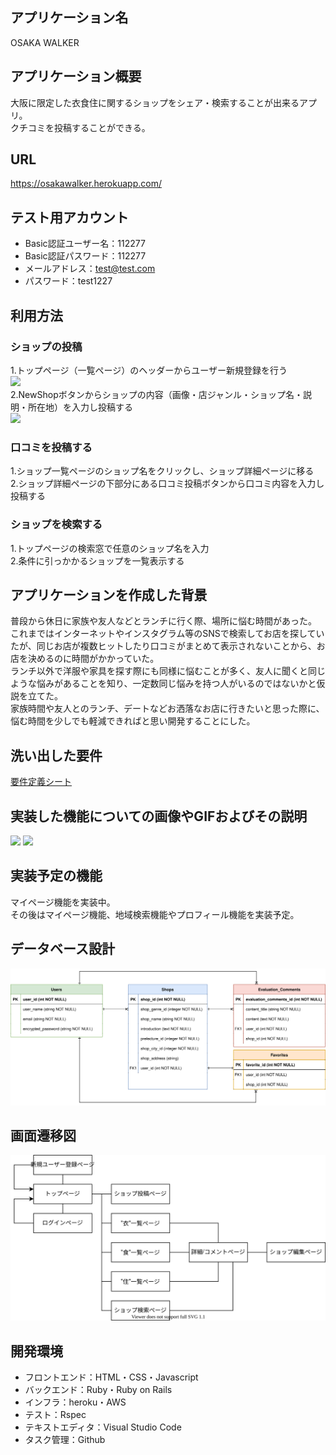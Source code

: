 
## アプリケーション名

OSAKA WALKER

## アプリケーション概要

大阪に限定した衣食住に関するショップをシェア・検索することが出来るアプリ。  
クチコミを投稿することができる。

## URL

https://osakawalker.herokuapp.com/

## テスト用アカウント

- Basic認証ユーザー名：112277
- Basic認証パスワード：112277
- メールアドレス：test@test.com
- パスワード：test1227

## 利用方法

### ショップの投稿

1.トップページ（一覧ページ）のヘッダーからユーザー新規登録を行う  
<img src="https://i.gyazo.com/488f232fbd13d64224aebfdd720e683f.png" width="500">  
2.NewShopボタンからショップの内容（画像・店ジャンル・ショップ名・説明・所在地）を入力し投稿する  
<img src="https://i.gyazo.com/99b78923570f798a38d510095ec5191e.png" width="500">  

### 口コミを投稿する

1.ショップ一覧ページのショップ名をクリックし、ショップ詳細ページに移る  
2.ショップ詳細ページの下部分にある口コミ投稿ボタンから口コミ内容を入力し投稿する  

### ショップを検索する

1.トップページの検索窓で任意のショップ名を入力  
2.条件に引っかかるショップを一覧表示する  

## アプリケーションを作成した背景

普段から休日に家族や友人などとランチに行く際、場所に悩む時間があった。  
これまではインターネットやインスタグラム等のSNSで検索してお店を探していたが、同じお店が複数ヒットしたり口コミがまとめて表示されないことから、お店を決めるのに時間がかかっていた。  
ランチ以外で洋服や家具を探す際にも同様に悩むことが多く、友人に聞くと同じような悩みがあることを知り、一定数同じ悩みを持つ人がいるのではないかと仮説を立てた。  
家族時間や友人とのランチ、デートなどお洒落なお店に行きたいと思った際に、悩む時間を少しでも軽減できればと思い開発することにした。

## 洗い出した要件

[要件定義シート](https://docs.google.com/spreadsheets/d/1zs7lwFkzWQT5GHFKyq5ZmdqEJGZRQ1bsxOiiUoPGVPc/edit#gid=982722306)

## 実装した機能についての画像やGIFおよびその説明

<img src="https://i.gyazo.com/e53897564819b5cce634474525ee6e9d.gif" width="500">  
<img src="https://i.gyazo.com/4c2876aa5b502fdee4a83558b89b7f4d.gif" width="500">

## 実装予定の機能

マイページ機能を実装中。  
その後はマイページ機能、地域検索機能やプロフィール機能を実装予定。  

## データベース設計

![ER図](osakawalker_er.drawio.svg)

## 画面遷移図

![画面遷移図](osakawalker_transition.drawio.svg)

## 開発環境

- フロントエンド：HTML・CSS・Javascript
- バックエンド：Ruby・Ruby on Rails
- インフラ：heroku・AWS
- テスト：Rspec
- テキストエディタ：Visual Studio Code
- タスク管理：Github